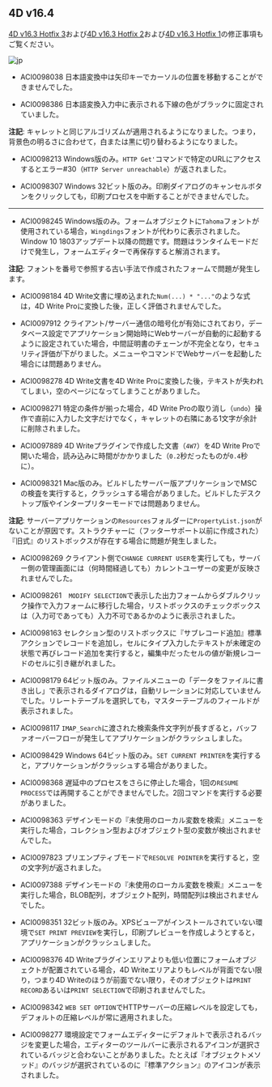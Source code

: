## 4D v16.4
[4D v16.3 Hotfix 3](https://github.com/4D-JP/release-notes/tree/master/v16/16.3/hf3/)および[4D v16.3 Hotfix 2](https://github.com/4D-JP/release-notes/tree/master/v16/16.3/hf2/)および[4D v16.3 Hotfix 1](https://github.com/4D-JP/release-notes/tree/master/v16/16.3/hf1/)の修正事項もご覧ください。

![jp](https://cloud.githubusercontent.com/assets/10509075/16182979/016305e0-36e7-11e6-816b-2335cc6f0abb.png)

* ACI0098038 日本語変換中は矢印キーでカーソルの位置を移動することができませんでした。

* ACI0098386 日本語変換入力中に表示される下線の色がブラックに固定されていました。

**注記**: キャレットと同じアルゴリズムが適用されるようになりました。つまり，背景色の明るさに合わせて，白または黒に切り替わるようになりました。

* ACI0098213 Windows版のみ。``HTTP Get'``コマンドで特定のURLにアクセスするとエラー#30（``HTTP Server unreachable``）が返されました。

* ACI0098307 Windows 32ビット版のみ。印刷ダイアログのキャンセルボタンをクリックしても，印刷プロセスを中断することができませんでした。

---

* ACI0098245 Windows版のみ。フォームオブジェクトに``Tahoma``フォントが使用されている場合，``Wingdings``フォントが代わりに表示されました。Window 10 1803アップデート以降の問題です。問題はランタイムモードだけで発生し，フォームエディターで再保存すると解消されます。

**注記**: フォントを番号で参照する古い手法で作成されたフォームで問題が発生します。

* ACI0098184 4D Write文書に埋め込まれた``Num(...) * "..."``のような式は，4D Write Proに変換した後，正しく評価されませんでした。

* ACI0097912 クライアント/サーバー通信の暗号化が有効にされており，データベース設定でアプリケーション開始時にWebサーバーが自動的に起動するように設定されていた場合，中間証明書のチェーンが不完全となり，セキュリティ評価が下がりました。メニューやコマンドでWebサーバーを起動した場合には問題ありません。

* ACI0098278 4D Write文書を4D Write Proに変換した後，テキストが失われてしまい，空のページになってしまうことがありました。

* ACI0098271 特定の条件が揃った場合，4D Write Proの取り消し（``undo``）操作で直前に入力した文字だけでなく，キャレットの右隣にある1文字が余計に削除されました。

* ACI0097889 4D Writeプラグインで作成した文書（``4W7``）を4D Write Proで開いた場合，読み込みに時間がかかりました（``0.2``秒だったものが``0.4``秒に）。

* ACI0098321 Mac版のみ。ビルドしたサーバー版アプリケーションでMSCの検査を実行すると，クラッシュする場合がありました。ビルドしたデスクトップ版やインタープリターモードでは問題ありません。

**注記**: サーバーアプリケーションの``Resources``フォルダーに``PropertyList.json``がないことが原因です。ストラクチャーに（フッターサポート以前に作成された）『旧式』のリストボックスが存在する場合に問題が発生しました。

* ACI0098269 クライアント側で``CHANGE CURRENT USER``を実行しても，サーバー側の管理画面には（何時間経過しても）カレントユーザーの変更が反映されませんでした。

* ACI0098261　``MODIFY SELECTION``で表示した出力フォームからダブルクリック操作で入力フォームに移行した場合，リストボックスのチェックボックスは（入力可であっても）入力不可であるかのように表示されました。

* ACI0098163 セレクション型のリストボックスに『サブレコード追加』標準アクションでレコードを追加し，セルにタイプ入力したテキストが未確定の状態で再びレコード追加を実行すると，編集中だったセルの値が新規レコードのセルに引き継がれました。

* ACI0098179 64ビット版のみ。ファイルメニューの「データをファイルに書き出し」で表示されるダイアログは，自動リレーションに対応していませんでした。リレートテーブルを選択しても，マスターテーブルのフィールドが表示されました。

* ACI0098117 ``IMAP_Search``に渡された検索条件文字列が長すぎると，バッファオーバーフローが発生してアプリケーションがクラッシュしました。

* ACI0098429 Windows 64ビット版のみ。``SET CURRENT PRINTER``を実行すると，アプリケーションがクラッシュする場合がありました。

* ACI0098368 遅延中のプロセスをさらに停止した場合，1回の``RESUME PROCESS``では再開することができませんでした。2回コマンドを実行する必要がありました。

* ACI0098363 デザインモードの『未使用のローカル変数を検索』メニューを実行した場合，コレクション型およびオブジェクト型の変数が検出されませんでした。

* ACI0097823 プリエンプティブモードで``RESOLVE POINTER``を実行すると，空の文字列が返されました。

* ACI0097388 デザインモードの『未使用のローカル変数を検索』メニューを実行した場合，BLOB配列，オブジェクト配列，時間配列は検出されませんでした。

* ACI0098351 32ビット版のみ。XPSビューアがインストールされていない環境で``SET PRINT PREVIEW``を実行し，印刷プレビューを作成しようとすると，アプリケーションがクラッシュしました。

* ACI0098376 4D Writeプラグインエリアよりも低い位置にフォームオブジェクトが配置されている場合，4D Writeエリアよりもレベルが背面でない限り，つまり4D Writeのほうが前面でない限り，そのオブジェクトは``PRINT RECORD``あるいは``PRINT SELECTION``で印刷されませんでした。

* ACI0098342 ``WEB SET OPTION``でHTTPサーバーの圧縮レベルを設定しても，デフォルトの圧縮レベルが常に適用されました。

* ACI0098277 環境設定でフォームエディターにデフォルトで表示されるバッジを変更した場合，エディターのツールバーに表示されるアイコンが選択されているバッジと合わないことがありました。たとえば『オブジェクトメソッド』のバッジが選択されているのに『標準アクション』のアイコンが表示されました。
